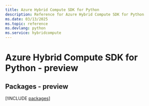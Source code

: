 ```yaml
---
title: Azure Hybrid Compute SDK for Python
description: Reference for Azure Hybrid Compute SDK for Python
ms.date: 03/13/2025
ms.topic: reference
ms.devlang: python
ms.service: hybridcompute
---
```

# Azure Hybrid Compute SDK for Python - preview
## Packages - preview
[!INCLUDE [packages](hybrid-compute-index.md)]